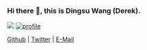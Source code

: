### Hi there :wave:, this is Dingsu Wang (Derek).
<a href="https://www.linkedin.com/in/dingsu-wang/"><img src="https://img.shields.io/badge/-Dingsu Wang-blue?style=flat-square&logo=Linkedin&logoColor=white&link=https://www.linkedin.com/in/dingsu-wang/"></a>
<a href="https://komarev.com/ghpvc/?username=Derek-Wds"><img src="https://komarev.com/ghpvc/?username=Derek-Wds" alt="profile"></a>

[Github](https://github.com/Derek-Wds) | [Twitter](https://twitter.com/Derekwds) | [E-Mail](dingsu.wang@gmail.com)
<!-- <div align="center">
  <br>
  <a href="https://wangdingsu.com/">
    <img width="88" height="88" src="https://i.loli.net/2020/08/07/1jcKxA3dNybIZiC.jpg"/>
  </a>
  <br>
  <p>
    <a href="https://github.com/Derek-Wds">
      <img width="20" height="20" src="https://i.loli.net/2020/08/07/4INaEBCiAmvK6eU.png" />
    </a>
    <a href="https://twitter.com/Derekwds">
      <img width="20" height="20" src="https://i.loli.net/2020/08/07/lsiXzcfgNrbToqt.png" />
    </a>
    <a href="mailto:dingsu.wang@gmail.com">
      <img width="20" height="20" src="https://i.loli.net/2020/08/07/Nun6ajQCyIlhU2P.png" />
    </a>
  </p>
  <p>Hi, I'm a Machine Learning / AI researcher.</p>
</div>

<details>
  <summary>Some of my github stats</summary>
  <br>

<p align="center">
<img align="center" src="https://github-readme-stats.vercel.app/api?username=Derek-Wds&show_icons=true&icon_color=000000&text_color=000000&bg_color=ffffff&hide_title=false&title_color=000000&count_private=true&hide=contribs" />
<img align="center" src="https://github-readme-stats.vercel.app/api/top-langs/?username=Derek-Wds&text_color=000000&title_color=000000&layout=compact" alt="Derek's Github Stats" />
</p>

</details>
 -->


